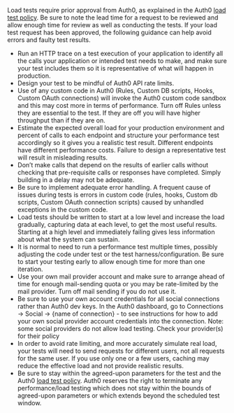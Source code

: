 Load tests require prior approval from Auth0, as explained in the Auth0 [load test policy](/policies/load-testing). Be sure to note the lead time for a request to be reviewed and allow enough time for review as well as conducting the tests. If your load test request has been approved, the following guidance can help avoid errors and faulty test results.

* Run an HTTP trace on a test execution of your application to identify all the calls your application or intended test needs to make, and make sure your test includes them so it is representative of what will happen in production.
* Design your test to be mindful of Auth0 API rate limits.
* Use of any custom code in Auth0 (Rules, Custom DB scripts, Hooks, Custom OAuth connections) will invoke the Auth0 custom code sandbox and this may cost more in terms of performance.  Turn off Rules unless they are essential to the test.  If they are off you will have higher throughput than if they are on.
* Estimate the expected overall load for your production environment and percent of calls to each endpoint and structure your performance test accordingly so it gives you a realistic test result.  Different endpoints have different performance costs.  Failure to design a representative test will result in misleading results.
* Don’t make calls that depend on the results of earlier calls without checking that pre-requisite calls or responses have completed.  Simply building in a delay may not be adequate.  
* Be sure to implement adequate error handling.  A frequent cause of issues during tests is errors in custom code (rules, hooks, Custom db scripts, Custom OAuth connection scripts) caused by unhandled exceptions in the custom code.
* Load tests should be written to start at a low level and increase the load gradually, capturing data at each level, to get the most useful results.  Starting at a high level and immediately failing gives less information about what the system can sustain.
* It is normal to need to run a performance test multiple times, possibly adjusting the code under test or the test harness/configuration.  Be sure to start your testing early to allow enough time for more than one iteration.
* Use your own mail provider account and make sure to arrange ahead of time for enough mail-sending quota or you may be rate-limited by the mail provider.  Turn off mail sending if you do not use it.
* Be sure to use your own account credentials for all social connections rather than Auth0 dev keys.  In the Auth0 dashboard, go to Connections -> Social -> {name of connection} - to see instructions for how to add your own social provider account credentials into the connection.
Note: some social providers do not allow load testing. Check your provider(s) for their policy
* In order to avoid rate limiting, and more accurately simulate real load, your tests will need to send requests for different users, not all requests for the same user. If you use only one or a few users, caching may reduce the effective load and not provide realistic results.
* Be sure to stay within the agreed-upon parameters for the test and the Auth0 [load test policy](/policies/load-testing).  Auth0 reserves the right to terminate any performance/load testing which does not stay within the bounds of agreed-upon parameters or which extends beyond the scheduled test window.
